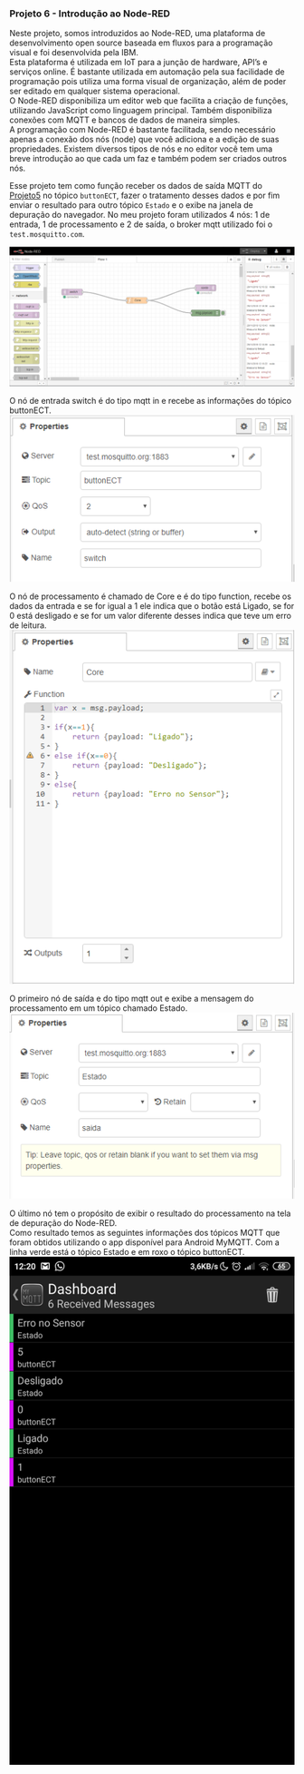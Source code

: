 ### Projeto 6 - Introdução ao Node-RED 
Neste projeto, somos introduzidos ao Node-RED, uma plataforma de desenvolvimento open source baseada em fluxos para a programação visual e foi desenvolvida pela IBM.  
Esta plataforma é utilizada em IoT para a junção de hardware, API’s e serviços online. É bastante utilizada em automação pela sua facilidade de programação pois utiliza uma forma visual de organização, além de poder ser editado em qualquer sistema operacional.  
O Node-RED disponibiliza um editor web que facilita a criação de funções, utilizando JavaScript como linguagem principal. Também disponibiliza conexões com MQTT e bancos de dados de maneira simples.  
A programação com Node-RED é bastante facilitada, sendo necessário apenas a conexão dos nós (node) que você adiciona e a edição de suas propriedades. Existem diversos tipos de nós e no editor você tem uma breve introdução ao que cada um faz e também podem ser criados outros nós.  

Esse projeto tem como função receber os dados de saída MQTT do [Projeto5](https://github.com/AquilesBurlamaqui/InternetDasCoisas/tree/master/projeto5/2019.2/Moaldo) no tópico ```buttonECT```, fazer o tratamento desses dados e por fim enviar o resultado para outro tópico ```Estado``` e o exibe na janela de depuração do navegador.
No meu projeto foram utilizados 4 nós: 1 de entrada, 1 de processamento e 2 de saída, o broker mqtt utilizado foi o ```test.mosquitto.com```. 

![project_view](https://github.com/AquilesBurlamaqui/InternetDasCoisas/blob/master/projeto6/2019.2/Moaldo/nodered.PNG)

O nó de entrada switch é do tipo mqtt in e recebe as informações do tópico buttonECT.  
![mqtt_in](https://github.com/AquilesBurlamaqui/InternetDasCoisas/blob/master/projeto6/2019.2/Moaldo/mqtt_in.PNG)

O nó de processamento  é chamado de Core e é do tipo function, recebe os dados da entrada e se for igual a 1 ele indica que o botão está Ligado, se for 0 está desligado e se for um valor diferente desses indica que teve um erro de leitura.  
![Core](https://github.com/AquilesBurlamaqui/InternetDasCoisas/blob/master/projeto6/2019.2/Moaldo/core.PNG)  

O primeiro nó de saída e do tipo mqtt out e exibe a mensagem do processamento em um tópico chamado Estado.  
![mqtt_out](https://github.com/AquilesBurlamaqui/InternetDasCoisas/blob/master/projeto6/2019.2/Moaldo/mqtt_out.PNG)  

O último nó tem o propósito de exibir o resultado do processamento na tela de depuração do Node-RED.  
Como resultado temos as seguintes informações dos tópicos MQTT que foram obtidos utilizando o app disponível para Android MyMQTT. Com a linha verde está o tópico Estado e em roxo o tópico buttonECT.  
![results](https://github.com/AquilesBurlamaqui/InternetDasCoisas/blob/master/projeto6/2019.2/Moaldo/Resultado.png)
